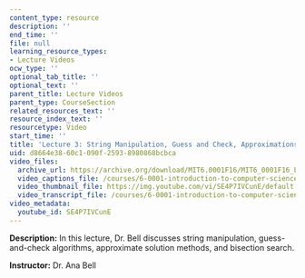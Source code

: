 ```yaml
---
content_type: resource
description: ''
end_time: ''
file: null
learning_resource_types:
- Lecture Videos
ocw_type: ''
optional_tab_title: ''
optional_text: ''
parent_title: Lecture Videos
parent_type: CourseSection
related_resources_text: ''
resource_index_text: ''
resourcetype: Video
start_time: ''
title: 'Lecture 3: String Manipulation, Guess and Check, Approximations, Bisection'
uid: d8664e38-60c1-090f-2593-8980868bcbca
video_files:
  archive_url: https://archive.org/download/MIT6.0001F16/MIT6_0001F16_Lecture_03_300k.mp4
  video_captions_file: /courses/6-0001-introduction-to-computer-science-and-programming-in-python-fall-2016/6e2747d4f92152b8a5cf50493d1345d0_SE4P7IVCunE.vtt
  video_thumbnail_file: https://img.youtube.com/vi/SE4P7IVCunE/default.jpg
  video_transcript_file: /courses/6-0001-introduction-to-computer-science-and-programming-in-python-fall-2016/d68f91578c16ffb99a7eccaf841a13b0_SE4P7IVCunE.pdf
video_metadata:
  youtube_id: SE4P7IVCunE
---
```


**Description:** In this lecture, Dr. Bell discusses string manipulation, guess-and-check algorithms, approximate solution methods, and bisection search.

**Instructor:** Dr. Ana Bell

